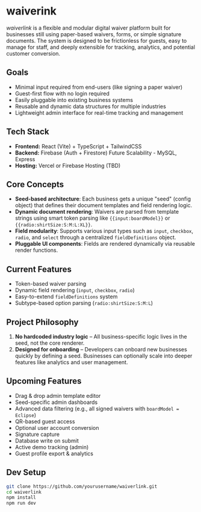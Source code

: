 # waiverink

*waiverlink* is a flexible and modular digital waiver platform built for businesses still using paper-based waivers, forms, or simple signature documents.
The system is designed to be frictionless for guests, easy to manage for staff, and deeply extensible for tracking, analytics, and potential customer conversion.

## Goals

- Minimal input required from end-users (like signing a paper waiver)
- Guest-first flow with no login required
- Easily pluggable into existing business systems
- Reusable and dynamic data structures for multiple industries
- Lightweight admin interface for real-time tracking and management

## Tech Stack

- **Frontend:** React (Vite) + TypeScript + TailwindCSS
- **Backend:** Firebase (Auth + Firestore) Future Scalability - MySQL, Express
- **Hosting:** Vercel or Firebase Hosting (TBD)

## Core Concepts

- **Seed-based architecture**: Each business gets a unique "seed" (config object) that defines their document templates and field rendering logic.
- **Dynamic document rendering**: Waivers are parsed from template strings using smart token parsing like `{{input:boardModel}}` or `{{radio:shirtSize:S:M:L:XL}}`.
- **Field modularity**: Supports various input types such as `input`, `checkbox`, `radio`, and `select` through a centralized `fieldDefinitions` object.
- **Pluggable UI components**: Fields are rendered dynamically via reusable render functions.

## Current Features

- Token-based waiver parsing
- Dynamic field rendering (`input`, `checkbox`, `radio`)
- Easy-to-extend `fieldDefinitions` system
- Subtype-based option parsing (`radio:shirtSize:S:M:L`)

## Project Philosophy

1. **No hardcoded industry logic** – All business-specific logic lives in the seed, not the core renderer.
2. **Designed for onboarding** – Developers can onboard new businesses quickly by defining a seed. Businesses can optionally scale into deeper features like analytics and user management.

## Upcoming Features

- Drag & drop admin template editor
- Seed-specific admin dashboards
- Advanced data filtering (e.g., all signed waivers with `boardModel = Eclipse`)
- QR-based guest access
- Optional user account conversion
- Signature capture
- Database write on submit
- Active demo tracking (admin)
- Guest profile export & analytics

## Dev Setup

```bash
git clone https://github.com/yourusername/waiverlink.git
cd waiverlink
npm install
npm run dev

